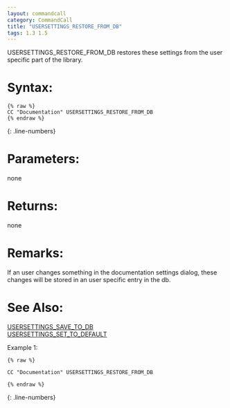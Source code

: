 ```yaml
---
layout: commandcall
category: CommandCall
title: "USERSETTINGS_RESTORE_FROM_DB"
tags: 1.3 1.5
---
```


USERSETTINGS_RESTORE_FROM_DB restores these settings from the user specific part of the library.

# Syntax:  

```adoscript
{% raw %}
CC "Documentation" USERSETTINGS_RESTORE_FROM_DB
{% endraw %}
```
{: .line-numbers}

# Parameters:  

none

# Returns:  

none

# Remarks:

If an user changes something in the documentation settings dialog, these changes will be stored in an user specific entry in the db.

# See Also:  

[USERSETTINGS_SAVE_TO_DB](usersettings_save_to_db.html "USERSETTINGS_SAVE_TO_DB")  
[USERSETTINGS_SET_TO_DEFAULT](usersettings_set_to_default.html "USERSETTINGS_SET_TO_DEFAULT")  


Example 1:

```adoscript
{% raw %}

CC "Documentation" USERSETTINGS_RESTORE_FROM_DB

{% endraw %}
```
{: .line-numbers}

